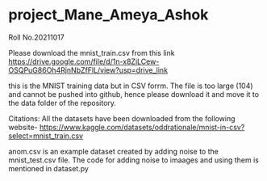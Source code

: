 # project_Mane_Ameya_Ashok
Roll No.20211017 


Please download the mnist_train.csv from this link https://drive.google.com/file/d/1n-x8ZiLCew-OSQPuG86Oh4RjnNbZfFlL/view?usp=drive_link


this is the MNIST training data but in CSV forrm. The file is too large (104) and cannot be pushed into github, hence please download it and move it to the data folder of the repository. 



Citations: All the datasets have been downloaded from the following website- https://www.kaggle.com/datasets/oddrationale/mnist-in-csv?select=mnist_train.csv


anom.csv is an example dataset created by adding noise to the mnist_test.csv file. The code for adding noise to imaages and using them is mentioned in dataset.py
